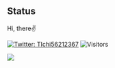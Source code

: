 ## Status
Hi, there✌️

[![Twitter: TIchi56212367](https://img.shields.io/twitter/follow/TIchi56212367?style=social)](https://twitter.com/TIchi56212367)
![Visitors](https://visitor-badge.glitch.me/badge?page_id=Token-05&left_color=gray&right_color=blue)
 
![](https://github-profile-summary-cards.vercel.app/api/cards/profile-details?username=Token-05&theme=vue)
